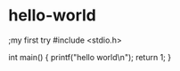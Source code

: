 # hello-world
;my first try
#include <stdio.h>

int main() {
  printf("hello world\n");
  return 1;
  }
